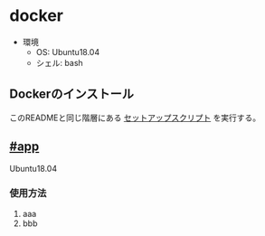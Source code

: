 # docker

- 環境
  - OS: Ubuntu18.04
  - シェル: bash

## Dockerのインストール

このREADMEと同じ階層にある [セットアップスクリプト](./setup.sh) を実行する。

## [#app](./app/)

Ubuntu18.04

### 使用方法

1. aaa
2. bbb
